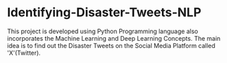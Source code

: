 # Identifying-Disaster-Tweets-NLP
This project is developed using Python Programming language also incorporates the Machine Learning and Deep Learning Concepts. The main idea is to find out the Disaster Tweets on the Social Media Platform called 'X'(Twitter). 
